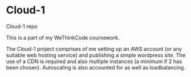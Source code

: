 # Cloud-1
Cloud-1 repo

This is a part of my WeThinkCode coursework.

The Cloud-1 project comprises of me setting up an AWS account (or any suitable web hosting service) and publishing a simple wordpress site.
The use of a CDN is required and also multiple instances (a minimum if 2 has been chosen).
Autoscaling is also accounted for as well as loadbalancing.
